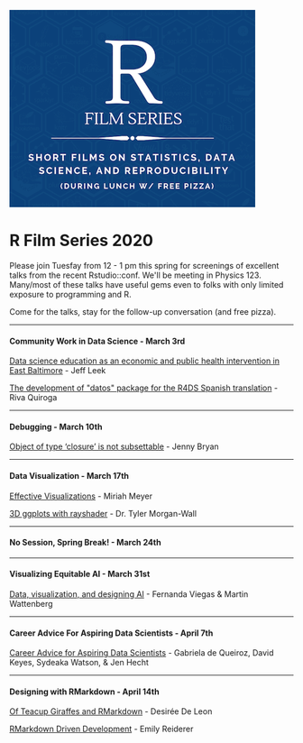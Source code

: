 ![R Film Series](R-graphic.png)

# R Film Series 2020

Please join Tuesfay from 12 - 1 pm this spring for screenings of excellent talks from the recent Rstudio::conf. We'll be meeting in Physics 123. Many/most of these talks have useful gems even to folks with only limited exposure to programming and R.

Come for the talks, stay for the follow-up conversation (and free pizza).

* * *

#### Community Work in Data Science - March 3rd
[Data science education as an economic and public health intervention in East Baltimore](https://resources.rstudio.com/rstudio-conf-2020/data-science-education-as-an-economic-and-public-health-intervention-in-east-baltimore-jeff-leek) - Jeff Leek  

[The development of "datos" package for the R4DS Spanish translation](https://resources.rstudio.com/rstudio-conf-2020/the-development-of-datos-package-for-the-r4ds-spanish-translation-riva-quiroga-2?prevItm=0&prevCol=6275649&ts=58869) - Riva Quiroga

* * *

#### Debugging - March 10th
[Object of type ‘closure’ is not subsettable](https://resources.rstudio.com/rstudio-conf-2020/object-of-type-closure-is-not-subsettable-jenny-bryan) - Jenny Bryan

* * *

#### Data Visualization - March 17th
[Effective Visualizations](https://resources.rstudio.com/rstudio-conf-2020/effective-visualizations-miriah-meyer) - Miriah Meyer

[3D ggplots with rayshader](https://resources.rstudio.com/rstudio-conf-2020/3d-ggplots-with-rayshader-dr-tyler-morgan-wall) - Dr. Tyler Morgan-Wall

* * *

#### No Session, Spring Break! - March 24th

* * *

#### Visualizing Equitable AI - March 31st
[Data, visualization, and designing AI](https://resources.rstudio.com/rstudio-conf-2020/data-visualization-and-designing-ai-fernanda-viegas-and-martin-wattenberg) - Fernanda Viegas \& Martin Wattenberg

* * *

#### Career Advice For Aspiring Data Scientists - April 7th
[Career Advice for Aspiring Data Scientists](https://resources.rstudio.com/rstudio-conf-2020/panel-career-advice-for-data-scientists-jen-hecht) - Gabriela de Queiroz, David Keyes, Sydeaka Watson, \& Jen Hecht 

* * *

#### Designing with RMarkdown - April 14th
[Of Teacup Giraffes and RMarkdown](https://resources.rstudio.com/rstudio-conf-2020/of-teacups-giraffes-and-r-markdown-desiree-de-leon) - Desirée De Leon

[RMarkdown Driven Development](https://resources.rstudio.com/rstudio-conf-2020/rmarkdown-driven-development-emily-riederer) - Emily Reiderer 

